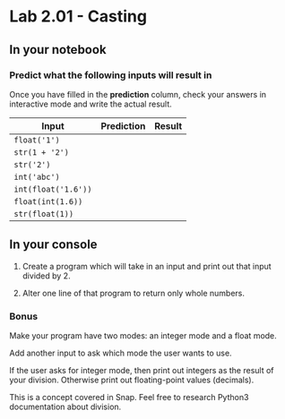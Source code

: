 # Lab 2.01 - Casting

## In your notebook

### Predict what the following inputs will result in

 Once you have filled in the **prediction** column, check your answers in interactive mode and write the actual result.

| **Input** | **Prediction** | **Result** |
| --- | --- | --- |
| `float('1')`| | |
| `str(1 + '2')`| | |
| `str('2')`| | |
|`int('abc')`| | |
| `int(float('1.6'))`| | |
| `float(int(1.6))`| | |
| `str(float(1))`| | |

## In your console

1. Create a program which will take in an input and print out that input divided by 2.

2. Alter one line of that program to return only whole numbers.

### Bonus

Make your program have two modes: an integer mode and a float mode.

Add another input to ask which mode the user wants to use.

If the user asks for integer mode, then print out integers as the result of your division.  Otherwise print out floating-point values (decimals).

This is a concept covered in Snap. Feel free to research Python3 documentation about division.
